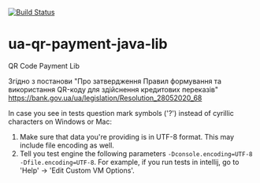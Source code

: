 [![Build Status](https://travis-ci.com/1petr0v/ua-qr-payment-java-lib.svg?branch=main)](https://travis-ci.com/1petr0v/ua-qr-payment-java-lib)

# ua-qr-payment-java-lib
QR Code Payment Lib

Згідно з постанови "Про затвердження Правил формування та використання QR-коду для здійснення кредитових переказів" https://bank.gov.ua/ua/legislation/Resolution_28052020_68

In case you see in tests question mark symbols ('?') instead of cyrillic characters on Windows or Mac:

1. Make sure that data you're providing is in UTF-8 format. This may include file encoding as well.
2. Tell you test engine the following parameters `-Dconsole.encoding=UTF-8 -Dfile.encoding=UTF-8`. For example, if you run tests in intellij, go to 'Help' -> 'Edit Custom VM Options'.